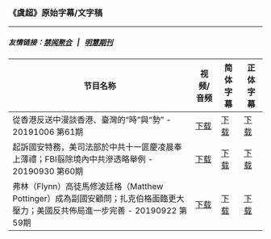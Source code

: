 ### 《虞超》原始字幕/文字稿
---
##### 友情链接：[禁闻聚合](https://github.com/gfw-breaker/banned-news) &nbsp;&nbsp;|&nbsp;&nbsp; [明慧期刊](https://github.com/gfw-breaker/mh-qikan) 
| 节目名称 | 视频/音频 | 简体字幕 | 正体字幕 |
|---|---|---|---|
| 從香港反送中漫談香港、臺灣的“時”與“勢” - 20191006 第61期 | [下载](https://y2mate.com/zh-cn/search/fxSRffSWAGQ) | [下载](../channels/yuchao/_fxSRffSWAGQ.srt?raw=true) | [下载](../channels/yuchao/_fxSRffSWAGQ.tw.srt?raw=true) | 
| 起訴國安特務，美司法部於中共十一匪慶凌晨奉上薄禮；FBI翦除境內中共滲透略舉例 - 20190930 第60期 | [下载](https://y2mate.com/zh-cn/search/gRDbSNJLWiw) | [下载](../channels/yuchao/_gRDbSNJLWiw.srt?raw=true) | [下载](../channels/yuchao/_gRDbSNJLWiw.tw.srt?raw=true) | 
| 弗林（Flynn）高徒馬修波廷格（Matthew Pottinger）成為副國安顧問；扎克伯格面臨更大壓力；美國反共佈局進一步完善 - 20190922 第59期 | [下载](https://y2mate.com/zh-cn/search/TDS3k5c6YbI) | [下载](../channels/yuchao/_TDS3k5c6YbI.srt?raw=true) | [下载](../channels/yuchao/_TDS3k5c6YbI.tw.srt?raw=true) | 
